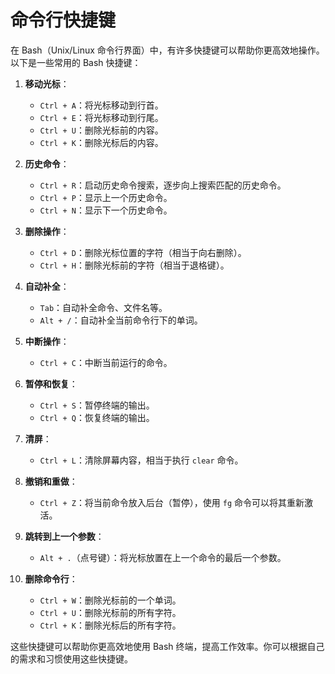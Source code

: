 # 命令行快捷键
在 Bash（Unix/Linux 命令行界面）中，有许多快捷键可以帮助你更高效地操作。以下是一些常用的 Bash 快捷键：

1. **移动光标**：
   - `Ctrl + A`：将光标移动到行首。
   - `Ctrl + E`：将光标移动到行尾。
   - `Ctrl + U`：删除光标前的内容。
   - `Ctrl + K`：删除光标后的内容。

2. **历史命令**：
   - `Ctrl + R`：启动历史命令搜索，逐步向上搜索匹配的历史命令。
   - `Ctrl + P`：显示上一个历史命令。
   - `Ctrl + N`：显示下一个历史命令。

3. **删除操作**：
   - `Ctrl + D`：删除光标位置的字符（相当于向右删除）。
   - `Ctrl + H`：删除光标前的字符（相当于退格键）。

4. **自动补全**：
   - `Tab`：自动补全命令、文件名等。
   - `Alt + /`：自动补全当前命令行下的单词。

5. **中断操作**：
   - `Ctrl + C`：中断当前运行的命令。

6. **暂停和恢复**：
   - `Ctrl + S`：暂停终端的输出。
   - `Ctrl + Q`：恢复终端的输出。

7. **清屏**：
   - `Ctrl + L`：清除屏幕内容，相当于执行 `clear` 命令。

8. **撤销和重做**：
   - `Ctrl + Z`：将当前命令放入后台（暂停），使用 `fg` 命令可以将其重新激活。

9. **跳转到上一个参数**：
   - `Alt + .`（点号键）：将光标放置在上一个命令的最后一个参数。

10. **删除命令行**：
    - `Ctrl + W`：删除光标前的一个单词。
    - `Ctrl + U`：删除光标前的所有字符。
    - `Ctrl + K`：删除光标后的所有字符。

这些快捷键可以帮助你更高效地使用 Bash 终端，提高工作效率。你可以根据自己的需求和习惯使用这些快捷键。